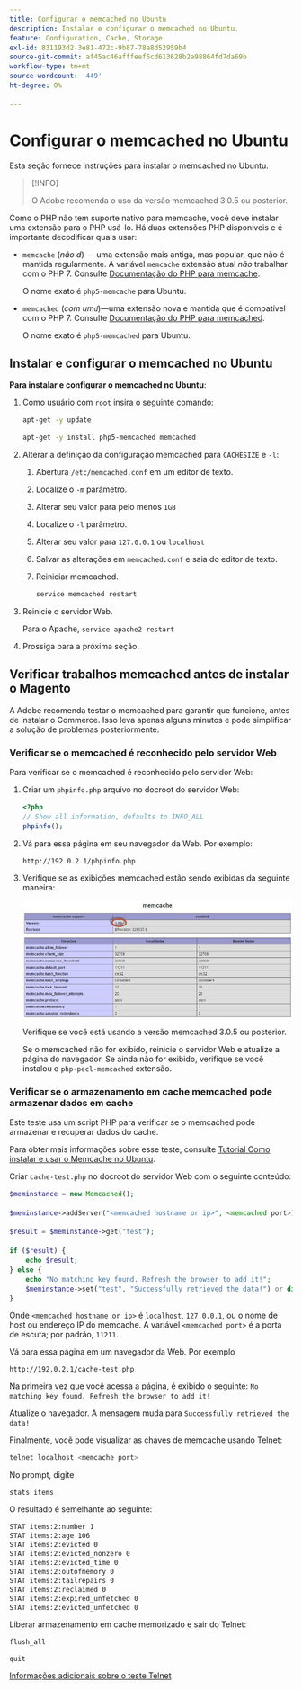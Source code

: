 ```yaml
---
title: Configurar o memcached no Ubuntu
description: Instalar e configurar o memcached no Ubuntu.
feature: Configuration, Cache, Storage
exl-id: 831193d2-3e81-472c-9b87-78a8d52959b4
source-git-commit: af45ac46afffeef5cd613628b2a98864fd7da69b
workflow-type: tm+mt
source-wordcount: '449'
ht-degree: 0%

---
```


# Configurar o memcached no Ubuntu

Esta seção fornece instruções para instalar o memcached no Ubuntu.

>[!INFO]
>
>O Adobe recomenda o uso da versão memcached 3.0.5 ou posterior.

Como o PHP não tem suporte nativo para memcache, você deve instalar uma extensão para o PHP usá-lo. Há duas extensões PHP disponíveis e é importante decodificar quais usar:

- `memcache` (_não d_) — uma extensão mais antiga, mas popular, que não é mantida regularmente.
A variável `memcache` extensão atual _não_ trabalhar com o PHP 7. Consulte [Documentação do PHP para memcache](https://www.php.net/manual/en/book.memcache.php).

   O nome exato é `php5-memcache` para Ubuntu.

- `memcached` (_com um`d`_)—uma extensão nova e mantida que é compatível com o PHP 7. Consulte [Documentação do PHP para memcached](https://www.php.net/manual/en/book.memcached.php).

   O nome exato é `php5-memcached` para Ubuntu.

## Instalar e configurar o memcached no Ubuntu

**Para instalar e configurar o memcached no Ubuntu**:

1. Como usuário com `root` insira o seguinte comando:

   ```bash
   apt-get -y update
   ```

   ```bash
   apt-get -y install php5-memcached memcached
   ```

1. Alterar a definição da configuração memcached para `CACHESIZE` e `-l`:

   1. Abertura `/etc/memcached.conf` em um editor de texto.
   1. Localize o `-m` parâmetro.
   1. Alterar seu valor para pelo menos `1GB`
   1. Localize o `-l` parâmetro.
   1. Alterar seu valor para `127.0.0.1` ou `localhost`
   1. Salvar as alterações em `memcached.conf` e saia do editor de texto.
   1. Reiniciar memcached.

      ```bash
      service memcached restart
      ```

1. Reinicie o servidor Web.

   Para o Apache, `service apache2 restart`

1. Prossiga para a próxima seção.

## Verificar trabalhos memcached antes de instalar o Magento

A Adobe recomenda testar o memcached para garantir que funcione, antes de instalar o Commerce. Isso leva apenas alguns minutos e pode simplificar a solução de problemas posteriormente.

### Verificar se o memcached é reconhecido pelo servidor Web

Para verificar se o memcached é reconhecido pelo servidor Web:

1. Criar um `phpinfo.php` arquivo no docroot do servidor Web:

   ```php
   <?php
   // Show all information, defaults to INFO_ALL
   phpinfo();
   ```

1. Vá para essa página em seu navegador da Web. Por exemplo:

   ```http
   http://192.0.2.1/phpinfo.php
   ```

1. Verifique se as exibições memcached estão sendo exibidas da seguinte maneira:

   ![Confirmar se o memcached é reconhecido pelo servidor Web](../../assets/configuration/memcache.png)

   Verifique se você está usando a versão memcached 3.0.5 ou posterior.

   Se o memcached não for exibido, reinicie o servidor Web e atualize a página do navegador. Se ainda não for exibido, verifique se você instalou o `php-pecl-memcached` extensão.

### Verificar se o armazenamento em cache memcached pode armazenar dados em cache

Este teste usa um script PHP para verificar se o memcached pode armazenar e recuperar dados do cache.

Para obter mais informações sobre esse teste, consulte [Tutorial Como instalar e usar o Memcache no Ubuntu](https://www.digitalocean.com/community/tutorials/how-to-install-and-use-memcache-on-ubuntu-14-04).

Criar `cache-test.php` no docroot do servidor Web com o seguinte conteúdo:

```php
$meminstance = new Memcached();

$meminstance->addServer("<memcached hostname or ip>", <memcached port>);

$result = $meminstance->get("test");

if ($result) {
    echo $result;
} else {
    echo "No matching key found. Refresh the browser to add it!";
    $meminstance->set("test", "Successfully retrieved the data!") or die("Could not save anything to memcached...");
}
```

Onde `<memcached hostname or ip>` é `localhost`, `127.0.0.1`, ou o nome de host ou endereço IP do memcache. A variável `<memcached port>` é a porta de escuta; por padrão, `11211`.

Vá para essa página em um navegador da Web. Por exemplo

```http
http://192.0.2.1/cache-test.php
```

Na primeira vez que você acessa a página, é exibido o seguinte: `No matching key found. Refresh the browser to add it!`

Atualize o navegador. A mensagem muda para `Successfully retrieved the data!`

Finalmente, você pode visualizar as chaves de memcache usando Telnet:

```bash
telnet localhost <memcache port>
```

No prompt, digite

```shell
stats items
```

O resultado é semelhante ao seguinte:

```terminal
STAT items:2:number 1
STAT items:2:age 106
STAT items:2:evicted 0
STAT items:2:evicted_nonzero 0
STAT items:2:evicted_time 0
STAT items:2:outofmemory 0
STAT items:2:tailrepairs 0
STAT items:2:reclaimed 0
STAT items:2:expired_unfetched 0
STAT items:2:evicted_unfetched 0
```

Liberar armazenamento em cache memorizado e sair do Telnet:

```shell
flush_all
```

```shell
quit
```

[Informações adicionais sobre o teste Telnet](https://darkcoding.net/software/memcached-list-all-keys/)
